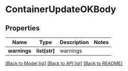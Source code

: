 # ContainerUpdateOKBody

## Properties
Name | Type | Description | Notes
------------ | ------------- | ------------- | -------------
**warnings** | **list[str]** | warnings | 

[[Back to Model list]](../README.md#documentation-for-models) [[Back to API list]](../README.md#documentation-for-api-endpoints) [[Back to README]](../README.md)

